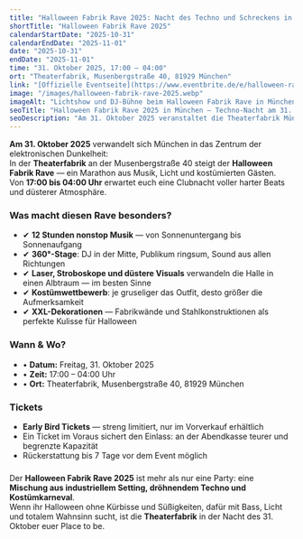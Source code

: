```yaml
---
title: "Halloween Fabrik Rave 2025: Nacht des Techno und Schreckens in München"
shortTitle: "Halloween Fabrik Rave 2025"
calendarStartDate: "2025-10-31"
calendarEndDate: "2025-11-01"
date: "2025-10-31"
endDate: "2025-11-01"
time: "31. Oktober 2025, 17:00 – 04:00"
ort: "Theaterfabrik, Musenbergstraße 40, 81929 München"
link: "[Offizielle Eventseite](https://www.eventbrite.de/e/halloween-rave-in-der-fabrik-31102025-tickets-1589987638829)"
image: "/images/halloween-fabrik-rave-2025.webp"
imageAlt: "Lichtshow und DJ-Bühne beim Halloween Fabrik Rave in München"
seoTitle: "Halloween Fabrik Rave 2025 in München — Techno-Nacht am 31. Oktober"
seoDescription: "Am 31. Oktober 2025 veranstaltet die Theaterfabrik München den Halloween Fabrik Rave: 12 Stunden Musik, 360°-Stage, Lasershow, Kostümwettbewerb und industrielle Atmosphäre."
---
```


**Am 31. Oktober 2025** verwandelt sich München in das Zentrum der elektronischen Dunkelheit:  
In der **Theaterfabrik** an der Musenbergstraße 40 steigt der **Halloween Fabrik Rave** — ein Marathon aus Musik, Licht und kostümierten Gästen.  
Von **17:00 bis 04:00 Uhr** erwartet euch eine Clubnacht voller harter Beats und düsterer Atmosphäre.

### Was macht diesen Rave besonders?

- ✔ **12 Stunden nonstop Musik** — von Sonnenuntergang bis Sonnenaufgang  
- ✔ **360°-Stage**: DJ in der Mitte, Publikum ringsum, Sound aus allen Richtungen  
- ✔ **Laser, Stroboskope und düstere Visuals** verwandeln die Halle in einen Albtraum — im besten Sinne  
- ✔ **Kostümwettbewerb**: je gruseliger das Outfit, desto größer die Aufmerksamkeit  
- ✔ **XXL-Dekorationen** — Fabrikwände und Stahlkonstruktionen als perfekte Kulisse für Halloween  

### Wann & Wo?

- • **Datum:** Freitag, 31. Oktober 2025  
- • **Zeit:** 17:00 – 04:00 Uhr  
- • **Ort:** Theaterfabrik, Musenbergstraße 40, 81929 München  

### Tickets

- **Early Bird Tickets** — streng limitiert, nur im Vorverkauf erhältlich  
- Ein Ticket im Voraus sichert den Einlass: an der Abendkasse teurer und begrenzte Kapazität  
- Rückerstattung bis 7 Tage vor dem Event möglich  

### 

Der **Halloween Fabrik Rave 2025** ist mehr als nur eine Party: eine **Mischung aus industriellem Setting, dröhnendem Techno und Kostümkarneval**.  
Wenn ihr Halloween ohne Kürbisse und Süßigkeiten, dafür mit Bass, Licht und totalem Wahnsinn sucht, ist die **Theaterfabrik** in der Nacht des 31. Oktober euer Place to be.
